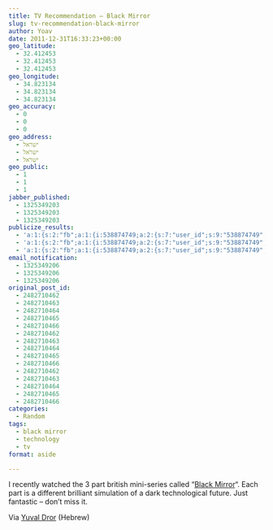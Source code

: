 ```yaml
---
title: TV Recommendation – Black Mirror
slug: tv-recommendation-black-mirror
author: Yoav
date: 2011-12-31T16:33:23+00:00
geo_latitude:
  - 32.412453
  - 32.412453
  - 32.412453
geo_longitude:
  - 34.823134
  - 34.823134
  - 34.823134
geo_accuracy:
  - 0
  - 0
  - 0
geo_address:
  - ישראל
  - ישראל
  - ישראל
geo_public:
  - 1
  - 1
  - 1
jabber_published:
  - 1325349203
  - 1325349203
  - 1325349203
publicize_results:
  - 'a:1:{s:2:"fb";a:1:{i:538874749;a:2:{s:7:"user_id";s:9:"538874749";s:7:"post_id";s:17:"10150563267479750";}}}'
  - 'a:1:{s:2:"fb";a:1:{i:538874749;a:2:{s:7:"user_id";s:9:"538874749";s:7:"post_id";s:17:"10150563267479750";}}}'
  - 'a:1:{s:2:"fb";a:1:{i:538874749;a:2:{s:7:"user_id";s:9:"538874749";s:7:"post_id";s:17:"10150563267479750";}}}'
email_notification:
  - 1325349206
  - 1325349206
  - 1325349206
original_post_id:
  - 2482710462
  - 2482710463
  - 2482710464
  - 2482710465
  - 2482710466
  - 2482710462
  - 2482710463
  - 2482710464
  - 2482710465
  - 2482710466
  - 2482710462
  - 2482710463
  - 2482710464
  - 2482710465
  - 2482710466
categories:
  - Random
tags:
  - black mirror
  - technology
  - tv
format: aside

---
```

I recently watched the 3 part british mini-series called &#8220;[Black Mirror][1]&#8220;. Each part is a different brilliant simulation of a dark technological future. Just fantastic &#8211; don&#8217;t miss it.

Via [Yuval Dror][2] (Hebrew)

 [1]: http://www.channel4.com/programmes/black-mirror
 [2]: http://www.popup.co.il/?p=8185